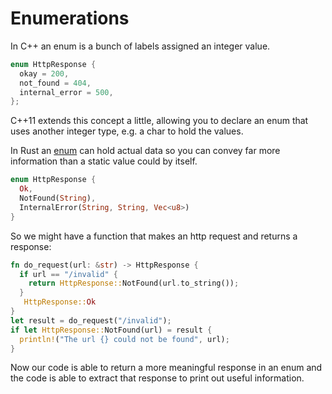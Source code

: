 # Enumerations

In C++ an enum is a bunch of labels assigned an integer value.

```c++
enum HttpResponse {
  okay = 200,
  not_found = 404,
  internal_error = 500,
};
```

C++11 extends this concept a little, allowing you to declare an enum that uses another integer type, e.g. a char to hold the values.

In Rust an [enum](https://doc.rust-lang.org/book/enums.html) can hold actual data so you can convey far more information than a static value could by itself.

```rust
enum HttpResponse {
  Ok,
  NotFound(String),
  InternalError(String, String, Vec<u8>)
}
```

So we might have a function that makes an http request and returns a response:

```rust
fn do_request(url: &str) -> HttpResponse {
  if url == "/invalid" {
    return HttpResponse::NotFound(url.to_string());
  }
   HttpResponse::Ok
}
let result = do_request("/invalid");
if let HttpResponse::NotFound(url) = result {
  println!("The url {} could not be found", url);
}
```

Now our code is able to return a more meaningful response in an enum and the code is able to extract that response to print out useful information.
